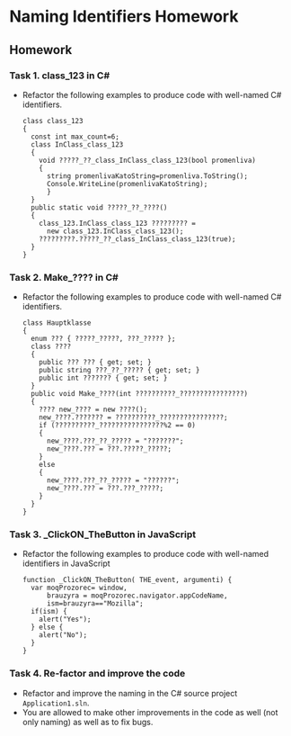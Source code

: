
# Naming Identifiers Homework
## Homework

### Task 1. class_123 in C#
*	Refactor the following examples to produce code with well-named C# identifiers.

		class class_123
		{
		  const int max_count=6;
		  class InClass_class_123
		  {
			void ?????_??_class_InClass_class_123(bool promenliva)
			{
			  string promenlivaKatoString=promenliva.ToString();
			  Console.WriteLine(promenlivaKatoString);
			  }
		  }		  
		  public static void ?????_??_????()
		  {
			class_123.InClass_class_123 ????????? =
			  new class_123.InClass_class_123();
			?????????.?????_??_class_InClass_class_123(true); 
		  }
		}

### Task 2. Make_???? in C#
*	Refactor the following examples to produce code with well-named C# identifiers.

		class Hauptklasse
		{
		  enum ??? { ?????_?????, ???_????? };
		  class ????
		  {
			public ??? ??? { get; set; }
			public string ???_??_????? { get; set; }
			public int ??????? { get; set; }
		  }		  
		  public void Make_????(int ??????????_????????????????)
		  {
			???? new_???? = new ????();
			new_????.??????? = ??????????_????????????????;
			if (??????????_????????????????%2 == 0)
			{
			  new_????.???_??_????? = "???????";
			  new_????.??? = ???.?????_?????;
			}
			else
			{
			  new_????.???_??_????? = "??????";
			  new_????.??? = ???.???_?????;
			}
		  }
		}
		
### Task 3. _ClickON_TheButton in JavaScript
*	Refactor the following examples to produce code with well-named identifiers in JavaScript

		function _ClickON_TheButton( THE_event, argumenti) {
		  var moqProzorec= window,
			  brauzyra = moqProzorec.navigator.appCodeName,
			  ism=brauzyra=="Mozilla";
		  if(ism) {
			alert("Yes");
		  } else {
			alert("No");
		  }
		}

### Task 4. Re-factor and improve the code
*	Refactor and improve the naming in the C# source project `Application1.sln`.
*	You are allowed to make other improvements in the code as well (not only naming) as well as to fix bugs.